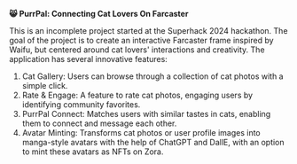 **😸 PurrPal: Connecting Cat Lovers On Farcaster**

This is an incomplete project started at the Superhack 2024 hackathon.
The goal of the project is to create an interactive Farcaster frame inspired by Waifu, but centered around cat lovers' interactions and creativity. The application has several innovative features: 
1) Cat Gallery: Users can browse through a collection of cat photos with a simple click.
2) Rate & Engage: A feature to rate cat photos, engaging users by identifying community favorites.
3) PurrPal Connect: Matches users with similar tastes in cats, enabling them to connect and message each other.
4) Avatar Minting: Transforms cat photos or user profile images into manga-style avatars with the help of ChatGPT and DallE, with an option to mint these avatars as NFTs on Zora.

